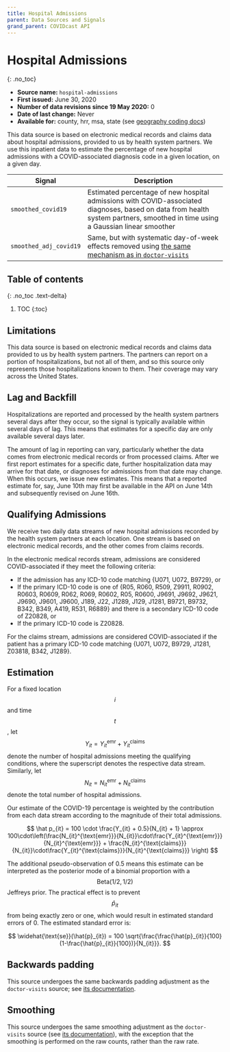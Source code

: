 ```yaml
---
title: Hospital Admissions
parent: Data Sources and Signals
grand_parent: COVIDcast API
---
```


# Hospital Admissions
{: .no_toc}

* **Source name:** `hospital-admissions`
* **First issued:** June 30, 2020
* **Number of data revisions since 19 May 2020:** 0
* **Date of last change:** Never
* **Available for:** county, hrr, msa, state (see [geography coding docs](../covidcast_geography.md))

This data source is based on electronic medical records and claims data about
hospital admissions, provided to us by health system partners. We use this
inpatient data to estimate the percentage of new hospital admissions with a
COVID-associated diagnosis code in a given location, on a given day.

| Signal | Description |
| --- | --- |
| `smoothed_covid19` | Estimated percentage of new hospital admissions with COVID-associated diagnoses, based on data from health system partners, smoothed in time using a Gaussian linear smoother |
| `smoothed_adj_covid19` | Same, but with systematic day-of-week effects removed using [the same mechanism as in `doctor-visits`](doctor-visits.md#day-of-week-adjustment) |

## Table of contents
{: .no_toc .text-delta}

1. TOC
{:toc}

## Limitations

This data source is based on electronic medical records and claims data provided
to us by health system partners. The partners can report on a portion of
hospitalizations, but not all of them, and so this source only represents those
hospitalizations known to them. Their coverage may vary across the United
States.

## Lag and Backfill

Hospitalizations are reported and processed by the health system partners
several days after they occur, so the signal is typically available within
several days of lag. This means that estimates for a specific day are only
available several days later.

The amount of lag in reporting can vary, particularly whether the data comes
from electronic medical records or from processed claims. After we first report
estimates for a specific date, further hospitalization data may arrive for that
date, or diagnoses for admissions from that date may change. When this occurs,
we issue new estimates. This means that a reported estimate for, say, June 10th
may first be available in the API on June 14th and subsequently revised on June
16th.

## Qualifying Admissions

We receive two daily data streams of new hospital admissions recorded by the health system partners at each location. One stream is based on electronic medical records, and the other comes from claims records.

In the electronic medical records stream, admissions are considered COVID-associated if they meet the following criteria:

* If the admission has any ICD-10 code matching {U071, U072, B9729}, or
* If the primary ICD-10 code is one of {R05, R060, R509, Z9911, R0902, R0603,
  R0609, R062, R069, R0602, R05, R0600, J9691, J9692, J9621, J9690, J9601,
  J9600, J189, J22, J1289, J129, J1281, B9721, B9732, B342, B349, A419, R531,
  R6889} and there is a secondary ICD-10 code of Z20828, or
* If the primary ICD-10 code is Z20828.

For the claims stream, admissions are considered COVID-associated if the patient has a primary ICD-10 code matching {U071, U072, B9729, J1281, Z03818, B342, J1289}.


## Estimation

For a fixed location $$i$$ and time $$t$$, let $$Y_{it} = Y_{it}^{\text{emr}} + Y_{it}^{\text{claims}}$$ denote the number of
hospital admissions meeting the qualifying conditions, where the superscript denotes the respective data stream. Similarly, let $$N_{it} = N_{it}^{\text{emr}} + N_{it}^{\text{claims}}$$ denote the
total number of hospital admissions. 

Our estimate of the COVID-19 percentage is
weighted by the contribution from each data stream according to the magnitude of their total admissions.

$$
\hat p_{it} = 100 \cdot \frac{Y_{it} + 0.5}{N_{it} + 1} \approx 100\cdot\left(\frac{N_{it}^{\text{emr}}}{N_{it}}\cdot\frac{Y_{it}^{\text{emr}}}{N_{it}^{\text{emr}}} + \frac{N_{it}^{\text{claims}}}{N_{it}}\cdot\frac{Y_{it}^{\text{claims}}}{N_{it}^{\text{claims}}} \right)
$$

The additional pseudo-observation of 0.5 means this estimate can be interpreted
as the posterior mode of a binomial proportion with a $$\text{Beta}(1/2, 1/2)$$
Jeffreys prior. The practical effect is to prevent $$\hat p_{it}$$ from being
exactly zero or one, which would result in estimated standard errors of 0. The
estimated standard error is:

$$
\widehat{\text{se}}(\hat{p}_{it}) = 100 \sqrt{\frac{\frac{\hat{p}_{it}}{100}(1-\frac{\hat{p}_{it}}{100})}{N_{it}}}.
$$

## Backwards padding

This source undergoes the same backwards padding adjustment as the `doctor-visits`
source; see [its documentation](doctor-visits.md#backwards-padding).

## Smoothing

This source undergoes the same smoothing adjustment as the `doctor-visits`
source (see [its documentation](doctor-visits.md#smoothing)), with the exception
that the smoothing is performed on the raw counts, rather than the raw rate.
